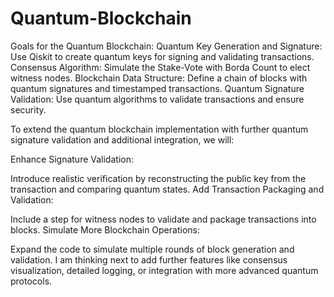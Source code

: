 # Quantum-Blockchain
Goals for the Quantum Blockchain:
Quantum Key Generation and Signature:
Use Qiskit to create quantum keys for signing and validating transactions.
Consensus Algorithm:
Simulate the Stake-Vote with Borda Count to elect witness nodes.
Blockchain Data Structure:
Define a chain of blocks with quantum signatures and timestamped transactions.
Quantum Signature Validation:
Use quantum algorithms to validate transactions and ensure security.

To extend the quantum blockchain implementation with further quantum signature validation and additional integration, we will:

Enhance Signature Validation:

Introduce realistic verification by reconstructing the public key from the transaction and comparing quantum states.
Add Transaction Packaging and Validation:

Include a step for witness nodes to validate and package transactions into blocks.
Simulate More Blockchain Operations:

Expand the code to simulate multiple rounds of block generation and validation.
 I am thinking next to add further features like consensus visualization, detailed logging, or integration with more advanced quantum protocols.
